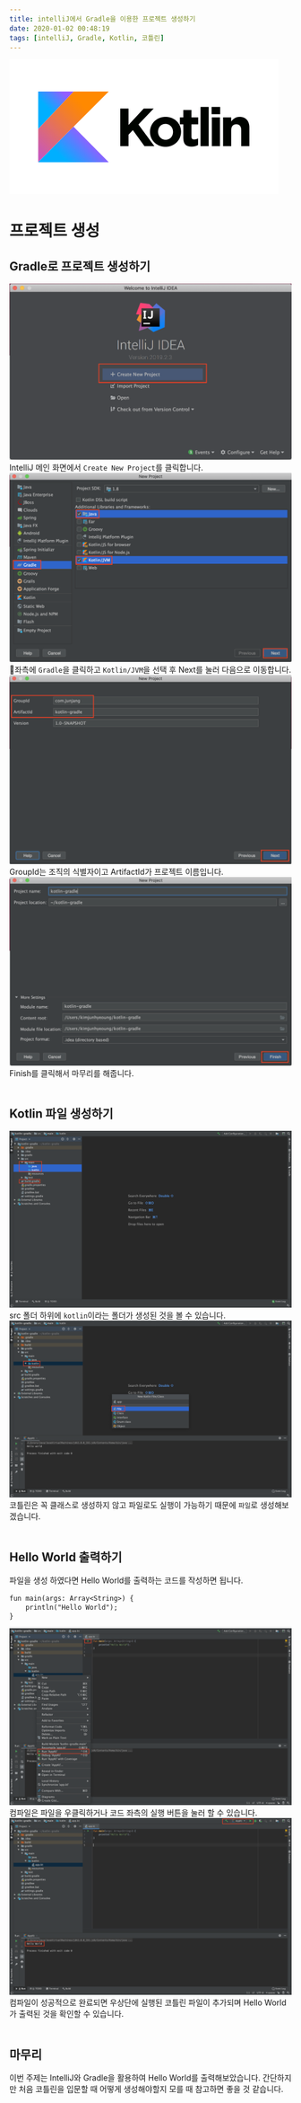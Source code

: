 ```yaml
---
title: intelliJ에서 Gradle을 이용한 프로젝트 생성하기
date: 2020-01-02 00:48:19
tags: [intelliJ, Gradle, Kotlin, 코틀린]
---
```


![kotlin](/images/kotlin/kotlin.png)<br/>

# 프로젝트 생성

## Gradle로 프로젝트 생성하기
![kotlin](/images/kotlin/gradle/gra1.png) IntelliJ 메인 화면에서 `Create New Project`를 클릭합니다.<br/>
![kotlin](/images/kotlin/gradle/gra2.png) 좌측에 `Gradle`을 클릭하고 `Kotlin/JVM`을 선택 후 Next를 눌러 다음으로 이동합니다.<br/>
![kotlin](/images/kotlin/gradle/gra3.png) GroupId는 조직의 식별자이고 ArtifactId가 프로젝트 이름입니다.<br/>
![kotlin](/images/kotlin/gradle/gra4.png) Finish를 클릭해서 마무리를 해줍니다.<br/>
<br/>

## Kotlin 파일 생성하기

![kotlin](/images/kotlin/gradle/gra5.png) src 폴더 하위에 `kotlin`이라는 폴더가 생성된 것을 볼 수 있습니다.<br/>
![kotlin](/images/kotlin/gradle/gra7.png) 코틀린은 꼭 클래스로 생성하지 않고 파일로도 실행이 가능하기 때문에 `파일`로 생성해보겠습니다.<br/>
<br/>

## Hello World 출력하기
파일을 생성 하였다면 Hello World를 출력하는 코드를 작성하면 됩니다.
```
fun main(args: Array<String>) {
    println("Hello World");
}
```
![kotlin](/images/kotlin/gradle/gra8.png) 컴파일은 파일을 우클릭하거나 코드 좌측의 실행 버튼을 눌러 할 수 있습니다.<br/>
![kotlin](/images/kotlin/gradle/gra9.png) 컴파일이 성공적으로 완료되면 우상단에 실행된 코틀린 파일이 추가되며 Hello World가 출력된 것을 확인할 수 있습니다.<br/>
<br/>

## 마무리
이번 주제는 IntelliJ와 Gradle을 활용하여 Hello World를 출력해보았습니다.
간단하지만 처음 코틀린을 입문할 때 어떻게 생성해야할지 모를 때 참고하면 좋을 것 같습니다.